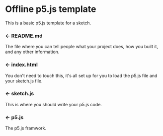 # Offline p5.js template

This is a basic p5.js template for a sketch. 

### ← README.md

The file where you can tell people what your project does, how you built it, and any other information. 

### ← index.html

You don't need to touch this, it's all set up for you to load the p5.js file and your sketch.js file. 

### ← sketch.js

This is where you should write your p5.js code.

### ← p5.js

The p5.js framwork. 


